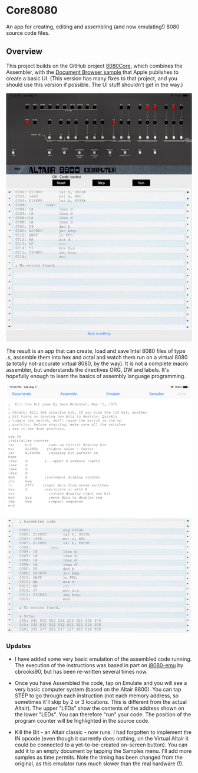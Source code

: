 # Core8080

An app for creating, editing and assembling (and now emulating!) 8080 source code files.

## Overview

This project builds on the GitHub project [8080Core](https://github.com/GrantMeStrength/core8080), which combines the Assembler, with the [Document Browser sample](https://developer.apple.com/documentation/uikit/view_controllers/building_a_document_browser-based_app) that Apple publishes to create a basic UI. (This version has many fixes to that project, and you should use this version if possible. The UI stuff shouldn't get in the way.)

![The emulator running](https://raw.githubusercontent.com/GrantMeStrength/Core8080Manager/master/Document%20Browser/screenshots/sim1.png)

The result is an app that can create, load and save Intel 8080 files of type .s, assemble them into hex and octal and watch them run on a virtual 8080 (a totally not-accurate virtual 8080, by the way). It is not a complete macro assembler, but understands the directives ORG, DW and labels. It's hopefully enough to learn the basics of assembly language programming.

![Source code editing and assembled](https://raw.githubusercontent.com/GrantMeStrength/Core8080Manager/master/Document%20Browser/screenshots/sim0.png)

### Updates

* I have added some very basic emulation of the assembled code running. The execution of the instructions was based in part on [i8080-emu](https://github.com/cbrooks90/i8080-emu) by cbrooks90, but has been re-written several times now.

* Once you have Assembled the code, tap on Emulate and you will see a very basic computer system (based on the Altair 8800). You can tap STEP to go through each instruction (not each memory address, so sometimes it'll skip by 2 or 3 locations. This is different from the actual Altair). The upper "LEDs" show the contents of the address shown on the lower "LEDs". You can therefore "run" your code. The position of the program counter will be highlighted in the source code.

* Kill the Bit - an Altair classic - now runs. I had forgotten to implement the IN opcode (even though it currently does nothing, on the Virtual Altair it could be connected to a yet-to-be-created on-screen button). You can add it to an empty document by tapping the Samples menu. I'll add more samples as time permits. Note the timing has been changed from the original, as this emulator runs much slower than the real hardware (!).


